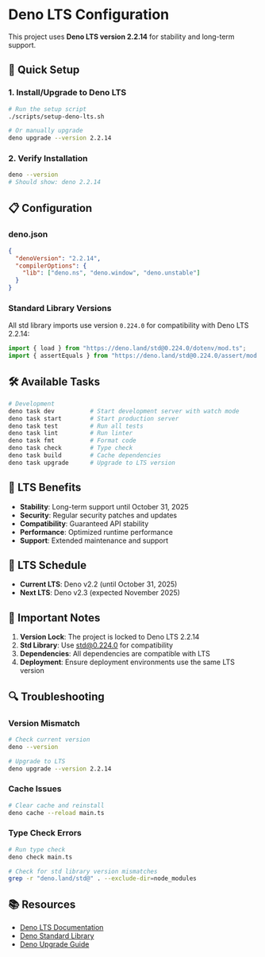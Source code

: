 # Deno LTS Configuration

This project uses **Deno LTS version 2.2.14** for stability and long-term support.

## 🚀 Quick Setup

### 1. Install/Upgrade to Deno LTS
```bash
# Run the setup script
./scripts/setup-deno-lts.sh

# Or manually upgrade
deno upgrade --version 2.2.14
```

### 2. Verify Installation
```bash
deno --version
# Should show: deno 2.2.14
```

## 📋 Configuration

### deno.json
```json
{
  "denoVersion": "2.2.14",
  "compilerOptions": {
    "lib": ["deno.ns", "deno.window", "deno.unstable"]
  }
}
```

### Standard Library Versions
All std library imports use version `0.224.0` for compatibility with Deno LTS 2.2.14:

```typescript
import { load } from "https://deno.land/std@0.224.0/dotenv/mod.ts";
import { assertEquals } from "https://deno.land/std@0.224.0/assert/mod.ts";
```

## 🛠️ Available Tasks

```bash
# Development
deno task dev          # Start development server with watch mode
deno task start        # Start production server
deno task test         # Run all tests
deno task lint         # Run linter
deno task fmt          # Format code
deno task check        # Type check
deno task build        # Cache dependencies
deno task upgrade      # Upgrade to LTS version
```

## 🔧 LTS Benefits

- **Stability**: Long-term support until October 31, 2025
- **Security**: Regular security patches and updates
- **Compatibility**: Guaranteed API stability
- **Performance**: Optimized runtime performance
- **Support**: Extended maintenance and support

## 📅 LTS Schedule

- **Current LTS**: Deno v2.2 (until October 31, 2025)
- **Next LTS**: Deno v2.3 (expected November 2025)

## 🚨 Important Notes

1. **Version Lock**: The project is locked to Deno LTS 2.2.14
2. **Std Library**: Use std@0.224.0 for compatibility
3. **Dependencies**: All dependencies are compatible with LTS
4. **Deployment**: Ensure deployment environments use the same LTS version

## 🔍 Troubleshooting

### Version Mismatch
```bash
# Check current version
deno --version

# Upgrade to LTS
deno upgrade --version 2.2.14
```

### Cache Issues
```bash
# Clear cache and reinstall
deno cache --reload main.ts
```

### Type Check Errors
```bash
# Run type check
deno check main.ts

# Check for std library version mismatches
grep -r "deno.land/std@" . --exclude-dir=node_modules
```

## 📚 Resources

- [Deno LTS Documentation](https://docs.deno.com/runtime/fundamentals/stability_and_releases/)
- [Deno Standard Library](https://deno.land/std@0.224.0)
- [Deno Upgrade Guide](https://docs.deno.com/runtime/manual/upgrading_deno)
